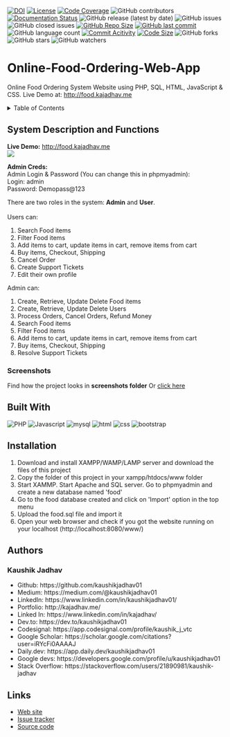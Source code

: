 [![DOI](https://zenodo.org/badge/255074370.svg)](https://zenodo.org/doi/10.5281/zenodo.10499090)
[![License](https://img.shields.io/badge/License-MIT-green.svg)](https://github.com/kaushikjadhav01/Online-Food-Ordering-Web-App/blob/master/LICENSE)
[![Code Coverage](https://codecov.io/gh/NCSU-Fall-2022-SE-Project-Team-11/XpensAuditor---Group-11/branch/master/graphs/badge.svg)](https://codecov.io)
![GitHub contributors](https://img.shields.io/badge/Contributors-1-brightgreen)
[![Documentation Status](https://readthedocs.org/projects/ansicolortags/badge/?version=latest)](https://github.com/kaushikjadhav01/Online-Food-Ordering-Web-App/edit/master/README.md)
![GitHub release (latest by date)](https://img.shields.io/github/v/release/kaushikjadhav01/Online-Food-Ordering-Web-App)
![GitHub issues](https://img.shields.io/github/issues/kaushikjadhav01/Online-Food-Ordering-Web-App)
![GitHub closed issues](https://img.shields.io/github/issues-closed/kaushikjadhav01/Online-Food-Ordering-Web-App)
[![GitHub Repo Size](https://img.shields.io/github/repo-size/kaushikjadhav01/Online-Food-Ordering-Web-App.svg)](https://img.shields.io/github/repo-size/kaushikjadhav01/Online-Food-Ordering-Web-App.svg)
[![GitHub last commit](https://img.shields.io/github/last-commit/kaushikjadhav01/Online-Food-Ordering-Web-App)](https://github.com/kaushikjadhav01/Online-Food-Ordering-Web-App/commits/master)
![GitHub language count](https://img.shields.io/github/languages/count/kaushikjadhav01/Online-Food-Ordering-Web-App)
[![Commit Acitivity](https://img.shields.io/github/commit-activity/m/kaushikjadhav01/Online-Food-Ordering-Web-App)](https://github.com/kaushikjadhav01/Online-Food-Ordering-Web-App)
[![Code Size](https://img.shields.io/github/languages/code-size/kaushikjadhav01/Online-Food-Ordering-Web-App)](mpp-backend)
![GitHub forks](https://img.shields.io/github/forks/kaushikjadhav01/Online-Food-Ordering-Web-App?style=social)
![GitHub stars](https://img.shields.io/github/stars/kaushikjadhav01/Online-Food-Ordering-Web-App?style=social)
![GitHub watchers](https://img.shields.io/github/watchers/kaushikjadhav01/Online-Food-Ordering-Web-App?style=social)

# Online-Food-Ordering-Web-App
Online Food Ordering System Website using PHP, SQL, HTML, JavaScript & CSS. Live Demo at: http://food.kajadhav.me
<!-- TABLE OF CONTENTS -->
<details>
  <summary>Table of Contents</summary>
  <ol>
    <li><a href="#system-description-and-functions">System Description and Functions</a></li>
    <li><a href="#built-with">Built With</a></li>
    <li><a href="#installation">Installation</a></li>
    <li><a href="#authors">Authors</a></li>
    <li><a href="#links">Links</a></li>
  </ol>
</details>

## System Description and Functions
**Live Demo:** http://food.kajadhav.me<br/>
<img src="https://github.com/kaushikjadhav01/Online-Food-Ordering-Web-App/blob/master/screenshots/99-banner.png"><br/>

**Admin Creds:** <br/>
Admin Login & Password (You can change this in phpmyadmin):<br/>
Login: admin <br>
Password: Demopass@123<br>

There are two roles in the system: **Admin** and **User**.<br/><br/>
Users can:<br/>
<ol>
    <li>Search Food items</li>
    <li>Filter Food items</li>
    <li>Add items to cart, update items in cart, remove items from cart</li>
    <li>Buy items, Checkout, Shipping</li>
    <li>Cancel Order</li>
    <li>Create Support Tickets</li>
    <li>Edit their own profile</li>
</ol>

Admin can:<br/>
<ol>
    <li>Create, Retrieve, Update Delete Food items</li>
    <li>Create, Retrieve, Update Delete Users</li>
    <li>Process Orders, Cancel Orders, Refund Money</li>
    <li>Search Food items</li>
    <li>Filter Food items</li>
    <li>Add items to cart, update items in cart, remove items from cart</li>
    <li>Buy items, Checkout, Shipping</li>
    <li>Resolve Support Tickets</li>
</ol>

### Screenshots
Find how the project looks in <b>screenshots folder</b> Or <a href="https://github.com/kaushikjadhav01/Online-Food-Ordering-Web-App/tree/master/screenshots">click here</a>

## Built With
![PHP](https://img.shields.io/badge/Php-A10E3B?style=for-the-badge&amp;logo=php&amp;logoColor=white)
![Javascript](https://img.shields.io/badge/JavaScript-323330?style=for-the-badge&logo=javascript&logoColor=F7DF1E)
![mysql](https://img.shields.io/badge/MySQL-cc6600?style=for-the-badge&amp;logo=mysql&amp;logoColor=white)
![html](https://img.shields.io/badge/HTML5-E34F26?style=for-the-badge&logo=html5&logoColor=white)
![css](https://img.shields.io/badge/CSS3-1572B6?style=for-the-badge&logo=css3&logoColor=white)
![bootstrap](https://img.shields.io/badge/Bootstrap-563D7C?style=for-the-badge&logo=bootstrap&logoColor=white)

## Installation
<ol>
<li>Download and install XAMPP/WAMP/LAMP server and download the files of this project</li>
<li>Copy the folder of this project in your xampp/htdocs/www folder</li>
<li>Start XAMMP. Start Apache and SQL server. Go to phpmyadmin and create a new database named 'food'</li>
<li>Go to the food database created and click on 'Import' option in the top menu</li>
<li>Upload the food.sql file and import it</li>
<li>Open your web browser and check if you got the website running on your localhost (http://localhost:8080/www/)</li>
</ol>

## Authors
### Kaushik Jadhav
<ul>
<li>Github: https://github.com/kaushikjadhav01</li>
<li>Medium: https://medium.com/@kaushikjadhav01</li>
<li>LinkedIn: https://www.linkedin.com/in/kaushikjadhav01/</li>
<li>Portfolio: http://kajadhav.me/</li>
<li>Linked In: https://www.linkedin.com/in/kajadhav/
<li>Dev.to: https://dev.to/kaushikjadhav01
<li>Codesignal: https://app.codesignal.com/profile/kaushik_j_vtc
<li>Google Scholar: https://scholar.google.com/citations?user=iRYcFi0AAAAJ
<li>Daily.dev: https://app.daily.dev/kaushikjadhav01
<li>Google devs: https://developers.google.com/profile/u/kaushikjadhav01
<li>Stack Overflow: https://stackoverflow.com/users/21890981/kaushik-jadhav
</ul>

## Links
* [Web site](http://food.kajadhav.me/)
* [Issue tracker](https://github.com/kaushikjadhav01/Online-Food-Ordering-Web-App/issues)
* [Source code](https://github.com/kaushikjadhav01/Online-Food-Ordering-Web-App)
